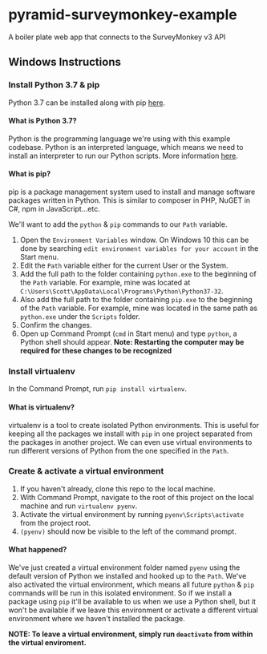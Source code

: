 # pyramid-surveymonkey-example
A boiler plate web app that connects to the SurveyMonkey v3 API

## Windows Instructions
### Install Python 3.7 & pip
Python 3.7 can be installed along with pip [here](https://www.python.org/ftp/python/3.7.0/python-3.7.0.exe).

#### What is Python 3.7?
Python is the programming language we're using with this example codebase. Python is an interpreted language, which means we need to install an interpreter to run our Python scripts. More information [here](https://www.python.org/doc/essays/blurb/).

#### What is pip?
pip is a package management system used to install and manage software packages written in Python. This is similar to composer in PHP, NuGET in C#, npm in JavaScript...etc.

We'll want to add the `python` & `pip` commands to our `Path` variable.

   1. Open the `Environment Variables` window. On Windows 10 this can be done by searching `edit environment variables for your account` in the Start menu.
   1. Edit the `Path` variable either for the current User or the System.
   1. Add the full path to the folder containing `python.exe` to the beginning of the `Path` variable. For example, mine was located at `C:\Users\Scott\AppData\Local\Programs\Python\Python37-32`.
   1. Also add the full path to the folder containing `pip.exe` to the beginning of the `Path` variable. For example, mine was located in the same path as `python.exe` under the `Scripts` folder.
   1. Confirm the changes.
   1. Open up Command Prompt (`cmd` in Start menu) and type `python`, a Python shell should appear. **Note: Restarting the computer may be required for these changes to be recognized**

### Install virtualenv
In the Command Prompt, run `pip install virtualenv`.

#### What is virtualenv?
virtualenv is a tool to create isolated Python environments. This is useful for keeping all the packages we install with `pip` in one project separated from the packages in another project. We can even use virtual environments to run different versions of Python from the one specified in the `Path`.

### Create & activate a virtual environment
   1. If you haven't already, clone this repo to the local machine.
   1. With Command Prompt, navigate to the root of this project on the local machine and run `virtualenv pyenv`.
   1. Activate the virtual environment by running `pyenv\Scripts\activate` from the project root.
   1. `(pyenv)` should now be visible to the left of the command prompt.

#### What happened?
We've just created a virtual environment folder named `pyenv` using the default version of Python we installed and hooked up to the `Path`. We've also activated the virtual environment, which means all future `python` & `pip` commands will be run in this isolated environment. So if we install a package using `pip` it'll be available to us when we use a Python shell, but it won't be available if we leave this environment or activate a different virtual environment where we haven't installed the package.

**NOTE: To leave a virtual environment, simply run `deactivate` from within the virtual enviroment.**
